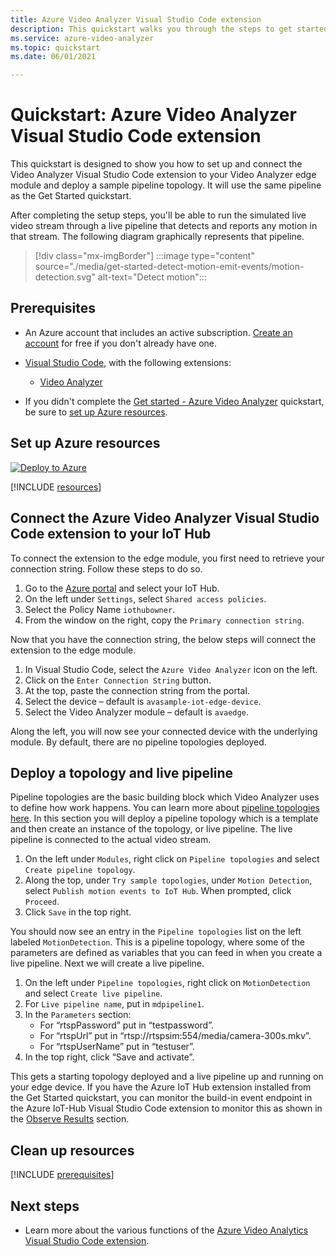 ```yaml
---
title: Azure Video Analyzer Visual Studio Code extension
description: This quickstart walks you through the steps to get started with Azure Video Analyzer Visual Studio Code extension.
ms.service: azure-video-analyzer
ms.topic: quickstart
ms.date: 06/01/2021

---
```


# Quickstart: Azure Video Analyzer Visual Studio Code extension

This quickstart is designed to show you how to set up and connect the Video Analyzer Visual Studio Code extension to your Video Analyzer edge module and deploy a sample pipeline topology.  It will use the same pipeline as the Get Started quickstart.  

After completing the setup steps, you'll be able to run the simulated live video stream through a live pipeline that detects and reports any motion in that stream. The following diagram graphically represents that pipeline.

> [!div class="mx-imgBorder"]
> :::image type="content" source="./media/get-started-detect-motion-emit-events/motion-detection.svg" alt-text="Detect motion":::
 
 ## Prerequisites
 
* An Azure account that includes an active subscription. [Create an account](https://azure.microsoft.com/free/?WT.mc_id=A261C142F) for free if you don't already have one.

* [Visual Studio Code](https://code.visualstudio.com/), with the following extensions:
    * [Video Analyzer](https://marketplace.visualstudio.com/items?itemName=ms-azuretools.azure-video-analyzer)

* If you didn't complete the [Get started - Azure Video Analyzer](./get-started-detect-motion-emit-events.md) quickstart, be sure to [set up Azure resources](#set-up-azure-resources).    

## Set up Azure resources

[![Deploy to Azure](https://aka.ms/deploytoazurebutton)](https://aka.ms/ava-click-to-deploy)

[!INCLUDE [resources](./includes/common-includes/azure-resources.md)]

## Connect the Azure Video Analyzer Visual Studio Code extension to your IoT Hub

To connect the extension to the edge module, you first need to retrieve your connection string. Follow these steps to do so.

1.	Go to the [Azure portal](https://portal.azure.com) and select your IoT Hub.
1.	On the left under `Settings`, select `Shared access policies`.
1.	Select the Policy Name `iothubowner`.
1.	From the window on the right, copy the `Primary connection string`.

Now that you have the connection string, the below steps will connect the extension to the edge module.

1.	In Visual Studio Code, select the `Azure Video Analyzer` icon on the left.
1.	Click on the `Enter Connection String` button.
1.	At the top, paste the connection string from the portal.
1.	Select the device – default is `avasample-iot-edge-device`.
1.	Select the Video Analyzer module – default is `avaedge`.

Along the left, you will now see your connected device with the underlying module.  By default, there are no pipeline topologies deployed.

## Deploy a topology and live pipeline

Pipeline topologies are the basic building block which Video Analyzer uses to define how work happens.  You can learn more about [pipeline topologies here](./pipeline.md).  In this section you will deploy a pipeline topology which is a template and then create an instance of the topology, or live pipeline. The live pipeline is connected to the actual video stream.

1.	On the left under `Modules`, right click on `Pipeline topologies` and select `Create pipeline topology`.
1.	Along the top, under `Try sample topologies`, under `Motion Detection`, select `Publish motion events to IoT Hub`.  When prompted, click `Proceed`.
1.	Click `Save` in the top right.

You should now see an entry in the `Pipeline topologies` list on the left labeled `MotionDetection`.  This is a pipeline topology, where some of the parameters are defined as variables that you can feed in when you create a live pipeline.  Next we will create a live pipeline.

1.	On the left under `Pipeline topologies`, right click on `MotionDetection` and select `Create live pipeline`.
1.	For `Live pipeline name`, put in `mdpipeline1`.
1.  In the `Parameters` section:
    - For “rtspPassword” put in “testpassword”.
    - For “rtspUrl” put in “rtsp://rtspsim:554/media/camera-300s.mkv”.
    - For “rtspUserName” put in “testuser”.
1.	In the top right, click “Save and activate”.

This gets a starting topology deployed and a live pipeline up and running on your edge device.  If you have the Azure IoT Hub extension installed from the Get Started quickstart, you can monitor the build-in event endpoint in the Azure IoT-Hub Visual Studio Code extension to monitor this as shown in the [Observe Results](./get-started-detect-motion-emit-events.md#observe-results) section.

## Clean up resources

[!INCLUDE [prerequisites](./includes/common-includes/clean-up-resources.md)]

## Next steps

* Learn more about the various functions of the [Azure Video Analytics Visual Studio Code extension](./visual-studio-code-extension.md).
